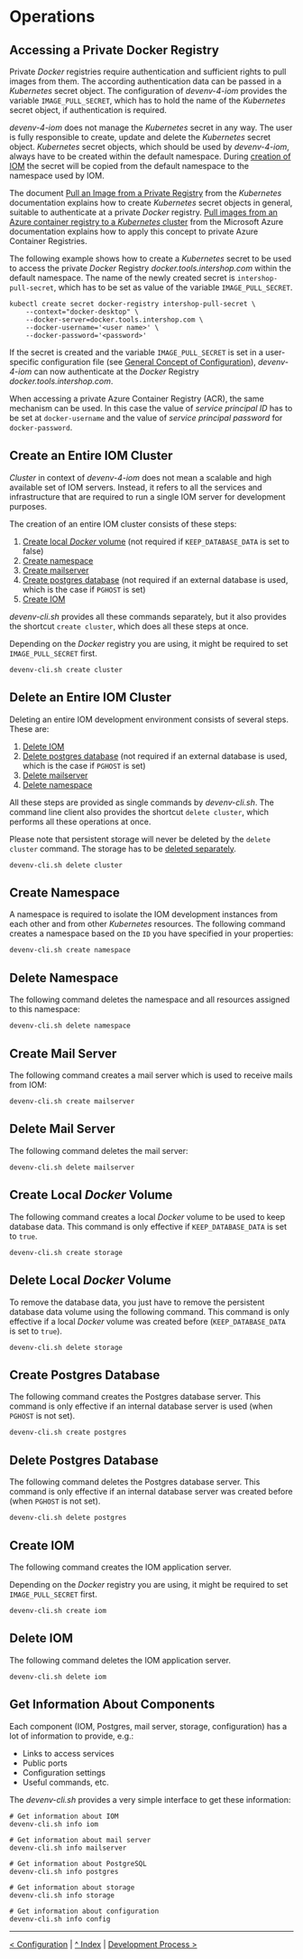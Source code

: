 # Operations
## <a name="private_docker_registry">Accessing a Private Docker Registry</a>

Private _Docker_ registries require authentication and sufficient rights to pull images from them. The according authentication data can be passed in a _Kubernetes_ secret object. The configuration of _devenv-4-iom_ provides the variable `IMAGE_PULL_SECRET`, which has to hold the name of the _Kubernetes_ secret object, if authentication is required.

_devenv-4-iom_ does not manage the _Kubernetes_ secret in any way. The user is fully responsible to create, update and delete the _Kubernetes_ secret object. _Kubernetes_ secret objects, which should be used by _devenv-4-iom_, always have to be created within the default namespace. During [creation of IOM](#create_iom) the secret will be copied from the default namespace to the namespace used by IOM.

The document [Pull an Image from a Private Registry](https://kubernetes.io/docs/tasks/configure-pod-container/pull-image-private-registry/) from the _Kubernetes_ documentation explains how to create _Kubernetes_ secret objects in general, suitable to authenticate at a private _Docker_ registry. [Pull images from an Azure container registry to a _Kubernetes_ cluster](https://docs.microsoft.com/en-us/azure/container-registry/container-registry-auth-kubernetes) from the Microsoft Azure documentation explains how to apply this concept to private Azure Container Registries.

The following example shows how to create a _Kubernetes_ secret to be used to access the private _Docker_ Registry _docker.tools.intershop.com_ within the default namespace. The name of the newly created secret is `intershop-pull-secret`, which has to be set as value of the variable `IMAGE_PULL_SECRET`.

    kubectl create secret docker-registry intershop-pull-secret \
        --context="docker-desktop" \
        --docker-server=docker.tools.intershop.com \
        --docker-username='<user name>' \
        --docker-password='<password>'

If the secret is created and the variable `IMAGE_PULL_SECRET` is set in a user-specific configuration file (see [General Concept of Configuration](02_configuration.md#concept_config)), _devenv-4-iom_ can now authenticate at the _Docker_ Registry _docker.tools.intershop.com_.

When accessing a private Azure Container Registry (ACR), the same mechanism can be used. In this case the value of _service principal ID_ has to be set at `docker-username` and the value of _service principal password_ for `docker-password`.

## <a name="create_cluster">Create an Entire IOM Cluster</a>

_Cluster_ in context of _devenv-4-iom_ does not mean a scalable and high available set of IOM servers. Instead, it refers to all the services and infrastructure that are required to run a single IOM server for development purposes.

The creation of an entire IOM cluster consists of these steps:

1. [Create local _Docker_ volume](#create_storage) (not required if `KEEP_DATABASE_DATA` is set to false)
1. [Create namespace](#create_namespace)
1. [Create mailserver](#create_mailserver)
1. [Create postgres database](#create_postgres) (not required if an external database is used, which is the case if `PGHOST` is set)
1. [Create IOM](#create_iom)

_devenv-cli.sh_ provides all these commands separately, but it also provides the shortcut `create cluster`, which does all these steps at once.

Depending on the _Docker_ registry you are using, it might be required to set `IMAGE_PULL_SECRET` first.

    devenv-cli.sh create cluster

## <a name="delete_cluster">Delete an Entire IOM Cluster</a>

Deleting an entire IOM development environment consists of several steps. These are:

1. [Delete IOM](#delete_iom)
1. [Delete postgres database](#delete_postgres) (not required if an external database is used, which is the case if `PGHOST` is set)
1. [Delete mailserver](#delete_mailserver)
1. [Delete namespace](#delete_namespace)

All these steps are provided as single commands by _devenv-cli.sh_. The command line client also provides the shortcut `delete cluster`, which performs all these operations at once.

Please note that persistent storage will never be deleted by the `delete cluster` command. The storage has to be [deleted separately](#delete_storage).

    devenv-cli.sh delete cluster

## <a name="create_namespace">Create Namespace</a>

A namespace is required to isolate the IOM development instances from each other and from other _Kubernetes_ resources. The following command creates a namespace based on the `ID` you have specified in your properties:

    devenv-cli.sh create namespace

## <a name="delete_namespace">Delete Namespace</a>

The following command deletes the namespace and all resources assigned to this namespace:

    devenv-cli.sh delete namespace

## <a name="create_mailserver">Create Mail Server</a>

The following command creates a mail server which is used to receive mails from IOM:

    devenv-cli.sh create mailserver

## <a name="delete_mailserver">Delete Mail Server</a>

The following command deletes the mail server:

    devenv-cli.sh delete mailserver

## <a name="create_storage">Create Local _Docker_ Volume</a>

The following command creates a local _Docker_ volume to be used to keep database data. This command is only effective if `KEEP_DATABASE_DATA` is set to `true`.

    devenv-cli.sh create storage

## <a name="delete_storage">Delete Local _Docker_ Volume</a>

To remove the database data, you just have to remove the persistent database data volume using the following command. This command is only effective if a local _Docker_ volume was created before (`KEEP_DATABASE_DATA` is set to `true`).

    devenv-cli.sh delete storage

## <a name="create_postgres">Create Postgres Database</a>

The following command creates the Postgres database server. This command is only effective if an internal database server is used (when `PGHOST` is not set).

    devenv-cli.sh create postgres

## <a name="delete_postgres">Delete Postgres Database</a>

The following command deletes the Postgres database server. This command is only effective if an internal database server was created before (when `PGHOST` is not set).

    devenv-cli.sh delete postgres

## <a name="create_iom">Create IOM</a>

The following command creates the IOM application server.

Depending on the _Docker_ registry you are using, it might be required to set `IMAGE_PULL_SECRET` first.

    devenv-cli.sh create iom

## <a name="delete_iom">Delete IOM</a>

The following command deletes the IOM application server.

    devenv-cli.sh delete iom

## Get Information About Components

Each component (IOM, Postgres, mail server, storage, configuration) has a lot of information to provide, e.g.:

* Links to access services
* Public ports
* Configuration settings
* Useful commands, etc.

The _devenv-cli.sh_ provides a very simple interface to get these information:

    # Get information about IOM
    devenv-cli.sh info iom

    # Get information about mail server
    devenv-cli.sh info mailserver

    # Get information about PostgreSQL
    devenv-cli.sh info postgres

    # Get information about storage
    devenv-cli.sh info storage

    # Get information about configuration
    devenv-cli.sh info config

---
[< Configuration](02_configuration.md) | [^ Index](../README.md) | [Development Process >](04_development_process.md)
